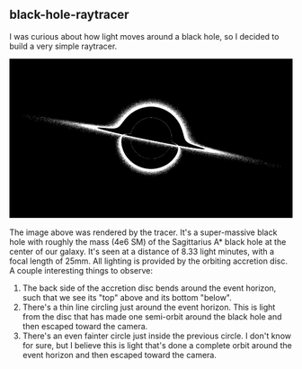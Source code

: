 black-hole-raytracer
---

I was curious about how light moves around a black hole, so I decided to build a very simple raytracer.

<p align="center">
  <img src="out.png" width="960" title="black hole rendering">
</p>

The image above was rendered by the tracer. It's a super-massive black hole with roughly the mass (4e6 SM) of the Sagittarius A* black hole at the center of our galaxy. It's seen at a distance of 8.33 light minutes, with a focal length of 25mm. All lighting is provided by the orbiting accretion disc. A couple interesting things to observe:

  1. The back side of the accretion disc bends around the event horizon, such that we see its "top" above and its bottom "below".
  2. There's a thin line circling just around the event horizon. This is light from the disc that has made one semi-orbit around the black hole and then escaped toward the camera.
  3. There's an even fainter circle just inside the previous circle. I don't know for sure, but I believe this is light that's done a complete orbit around the event horizon and then escaped toward the camera.

